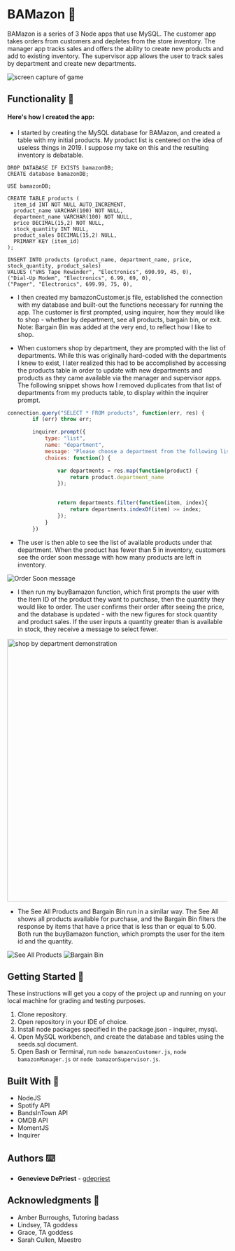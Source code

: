 # BAMazon 🛒

BAMazon is a series of 3 Node apps that use MySQL.  The customer app takes orders from customers and depletes from the store inventory.  The manager app tracks sales and offers the ability to create new products and add to existing inventory.  The supervisor app allows the user to track sales by department and create new departments.

<img src="./images/bamazonCapture.PNG" alt="screen capture of game">

## Functionality 💪
#### Here's how I created the app: 

* I started by creating the MySQL database for BAMazon, and created a table with my initial products.  My product list is centered on the idea of useless things in 2019.  I suppose my take on this and the resulting inventory is debatable.  

```mysql
DROP DATABASE IF EXISTS bamazonDB;
CREATE database bamazonDB;

USE bamazonDB;

CREATE TABLE products (
  item_id INT NOT NULL AUTO_INCREMENT,
  product_name VARCHAR(100) NOT NULL,
  department_name VARCHAR(100) NOT NULL,
  price DECIMAL(15,2) NOT NULL,
  stock_quantity INT NULL, 
  product_sales DECIMAL(15,2) NULL, 
  PRIMARY KEY (item_id)
);

INSERT INTO products (product_name, department_name, price, stock_quantity, product_sales)
VALUES ("VHS Tape Rewinder", "Electronics", 690.99, 45, 0), 
("Dial-Up Modem", "Electronics", 6.99, 69, 0), 
("Pager", "Electronics", 699.99, 75, 0), 
```

* I then created my bamazonCustomer.js file, established the connection with my database and built-out the functions necessary for running the app.  The customer is first prompted, using inquirer, how they would like to shop - whether by department, see all products, bargain bin, or exit.  Note: Bargain Bin was added at the very end, to reflect how I like to shop.

* When customers shop by department, they are prompted with the list of departments.  While this was originally hard-coded with the departments I knew to exist, I later realized this had to be accomplished by accessing the products table in order to update with new departments and products as they came available via the manager and supervisor apps.  The following snippet shows how I removed duplicates from that list of departments from my products table, to display within the inquirer prompt. 

```javascript
connection.query("SELECT * FROM products", function(err, res) {
        if (err) throw err;

        inquirer.prompt({
            type: "list",
            name: "department",
            message: "Please choose a department from the following list:",
            choices: function() {

                var departments = res.map(function(product) {
                    return product.department_name
                });
                

                return departments.filter(function(item, index){
                    return departments.indexOf(item) >= index;
                });
            }
        })

```

*  The user is then able to see the list of available products under that department.  When the product has fewer than 5 in inventory, customers see the order soon message with how many products are left in inventory.

<img src="./images/orderSoon.PNG" alt="Order Soon message">


* I then run my buyBamazon function, which first prompts the user with the Item ID of the product they want to purchase, then the quantity they would like to order.  The user confirms their order after seeing the price, and the database is updated - with the new figures for stock quantity and product sales.  If the user inputs a quantity greater than is available in stock, they receive a message to select fewer.

<img src="./images/shopByDept.gif" alt="shop by department demonstration" width="600px">

* The See All Products and Bargain Bin run in a similar way.  The See All shows all products available for purchase, and the Bargain Bin filters the response by items that have a price that is less than or equal to 5.00.  Both run the buyBamazon function, which prompts the user for the item id and the quantity.

<img src="./images/seeAll.PNG" alt="See All Products">

<img src="./images/bargainBin.PNG" alt="Bargain Bin">









## Getting Started 🏁

These instructions will get you a copy of the project up and running on your local machine for grading and testing purposes. 

1. Clone repository. 
3. Open repository in your IDE of choice.
4. Install node packages specified in the package.json - inquirer, mysql.
5. Open MySQL workbench, and create the database and tables using the seeds.sql document.
4. Open Bash or Terminal, run ```node bamazonCustomer.js```, ```node bamazonManager.js``` or ```node bamazonSupervisor.js```.



## Built With 🔧

* NodeJS
* Spotify API
* BandsInTown API
* OMDB API
* MomentJS
* Inquirer


## Authors ⌨️

* **Genevieve DePriest** - [gdepriest](https://github.com/gdepriest)

## Acknowledgments 🌟

* Amber Burroughs, Tutoring badass
* Lindsey, TA goddess
* Grace, TA goddess
* Sarah Cullen, Maestro
